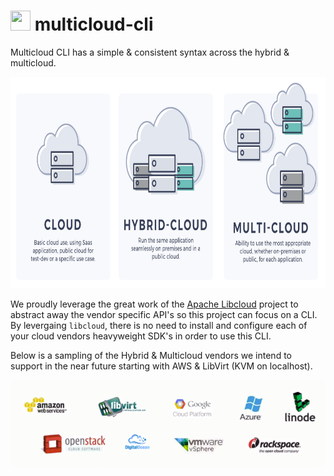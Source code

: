 # <img src=docs/img/libcloud-logo.png width=32 height=32> multicloud-cli

Multicloud CLI has a simple & consistent syntax across the hybrid & multicloud.

<img src=docs/img/what-hybrid-and-multicloud.png width=813 height=338>

We proudly leverage the great work of the [Apache Libcloud](https://libcloud.apache.org) project to abstract 
away the vendor specific API's so this project can focus on a CLI.  By levergaing `libcloud`, there is no need 
to install and configure each of your cloud vendors heavyweight SDK's in order to use this CLI.

Below is a sampling
of the Hybrid & Multicloud vendors we intend to support in the near future starting with AWS & LibVirt (KVM on localhost).

<img src=docs/img/libcloud-providers.png>


